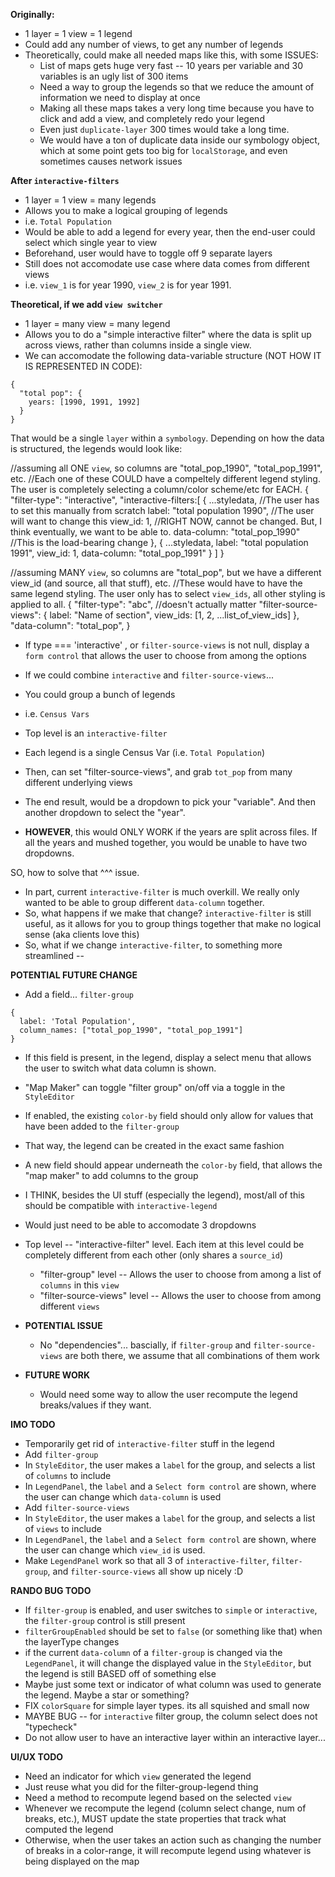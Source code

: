 **Originally:**

- 1 layer = 1 view = 1 legend
- Could add any number of views, to get any number of legends
- Theoretically, could make all needed maps like this, with some ISSUES:
  - List of maps gets huge very fast -- 10 years per variable and 30 variables is an ugly list of 300 items
   - Need a way to group the legends so that we reduce the amount of information we need to display at once
  - Making all these maps takes a very long time because you have to click and add a view, and completely redo your legend
  - Even just `duplicate-layer` 300 times would take a long time.
  - We would have a ton of duplicate data inside our symbology object, which at some point gets too big for `localStorage`, and even sometimes causes network issues


**After `interactive-filters`**
- 1 layer = 1 view = many legends
- Allows you to make a logical grouping of legends
 - i.e. `Total Population`
  - Would be able to add a legend for every year, then the end-user could select which single year to view
  - Beforehand, user would have to toggle off 9 separate layers
- Still does not accomodate use case where data comes from different views
 - i.e. `view_1` is for year 1990, `view_2` is for year 1991. 


**Theoretical, if we add `view switcher`**
- 1 layer = many view = many legend
- Allows you to do a "simple interactive filter" where the data is split up across views, rather than columns inside a single view.
- We can accomodate the following data-variable structure (NOT HOW IT IS REPRESENTED IN CODE):

```
{
  "total pop": {
    years: [1990, 1991, 1992]
  }
}
```

That would be a single `layer` within a `symbology`. 
Depending on how the data is structured, the legends would look like:

//assuming all ONE `view`, so columns are "total_pop_1990", "total_pop_1991", etc.
//Each one of these COULD have a compeltely different legend styling. The user is completely selecting a column/color scheme/etc for EACH. 
{
  "filter-type": "interactive",
  "interactive-filters:[
    {
      ...styledata, //The user has to set this manually from scratch
      label: "total population 1990", //The user will want to change this
      view_id: 1, //RIGHT NOW, cannot be changed. But, I think eventually, we want to be able to.
      data-column: "total_pop_1990" //This is the load-bearing change
    },
    {
      ...styledata,
      label: "total population 1991", 
      view_id: 1,
      data-column: "total_pop_1991"
    }
  ]
}

//assuming MANY `view`, so columns are "total_pop", but we have a different view_id (and source, all that stuff), etc.
//These would have to have the same legend styling. The user only has to select `view_ids`, all other styling is applied to all.
{
  "filter-type": "abc", //doesn't actually matter
  "filter-source-views": {
    label: "Name of section",
    view_ids: [1, 2, ...list_of_view_ids]
  },
  "data-column": "total_pop",
}


- If type === 'interactive' , or `filter-source-views` is not null, display a `form control` that allows the user to choose from among the options

- If we could combine `interactive` and `filter-source-views`...
 - You could group a bunch of legends
  - i.e. `Census Vars`
  - Top level is an `interactive-filter`
  - Each legend is a single Census Var (i.e. `Total Population`)
  - Then, can set "filter-source-views", and grab `tot_pop` from many different underlying views
  - The end result, would be a dropdown to pick your "variable". And then another dropdown to select the "year".
 - **HOWEVER**, this would ONLY WORK if the years are split across files. If all the years and mushed together, you would be unable to have two dropdowns. 


SO, how to solve that ^^^ issue.

- In part, current `interactive-filter` is much overkill. We really only wanted to be able to group different `data-column` together. 
- So, what happens if we make that change? `interactive-filter` is still useful, as it allows for you to group things together that make no logical sense (aka clients love this)
- So, what if we change `interactive-filter`, to something more streamlined --


**POTENTIAL FUTURE CHANGE**
- Add a field... `filter-group`
```
{
  label: 'Total Population',
  column_names: ["total_pop_1990", "total_pop_1991"]
}

```
- If this field is present, in the legend, display a select menu that allows the user to switch what data column is shown.
- "Map Maker" can toggle "filter group" on/off via a toggle in the `StyleEditor`
 - If enabled, the existing `color-by` field should only allow for values that have been added to the `filter-group`
  - That way, the legend can be created in the exact same fashion
 - A new field should appear underneath the `color-by` field, that allows the "map maker" to add columns to the group


- I THINK, besides the UI stuff (especially the legend), most/all of this should be compatible with `interactive-legend`
 - Would just need to be able to accomodate 3 dropdowns
  - Top level -- "interactive-filter" level. Each item at this level could be completely different from each other (only shares a `source_id`)
    - "filter-group" level -- Allows the user to choose from among a list of `columns` in this `view`
    - "filter-source-views" level -- Allows the user to choose from among different `views`
- **POTENTIAL ISSUE**
  - No "dependencies"... bascially, if `filter-group` and `filter-source-views` are both there, we assume that all combinations of them work
- **FUTURE WORK**
  - Would need some way to allow the user recompute the legend breaks/values if they want.



**IMO TODO**
- Temporarily get rid of `interactive-filter` stuff in the legend
- Add `filter-group`
 - In `StyleEditor`, the user makes a `label` for the group, and selects a list of `columns` to include
 - In `LegendPanel`, the `label` and a `Select form control` are shown, where the user can change which `data-column` is used
- Add `filter-source-views`
 - In `StyleEditor`, the user makes a `label` for the group, and selects a list of `views` to include
 - In `LegendPanel`, the `label` and a `Select form control` are shown, where the user can change which `view_id` is used.
- Make `LegendPanel` work so that all 3 of `interactive-filter`, `filter-group`, and `filter-source-views` all show up nicely :D


**RANDO BUG TODO**
- If `filter-group` is enabled, and user switches to `simple` or `interactive`, the `filter-group` control is still present
 - `filterGroupEnabled` should be set to `false` (or something like that) when the layerType changes
- if the current `data-column` of a `filter-group` is changed via the `LegendPanel`, it will change the displayed value in the `StyleEditor`, but the legend is still BASED off of something else
 - Maybe just some text or indicator of what column was used to generate the legend. Maybe a star or something?
- FIX `colorSquare` for simple layer types. its all squished and small now
- MAYBE BUG -- for `interactive` filter group, the column select does not "typecheck"
- Do not allow user to have an interactive layer within an interactive layer...

 **UI/UX TODO**
 - Need an indicator  for which `view` generated the legend
  - Just reuse what you did for the filter-group-legend thing 
 - Need a method to recompute legend based on the selected `view`
 - Whenever we recompute the legend (column select change, num of breaks, etc.), MUST update the state properties that track what computed the legend
  - Otherwise, when the user takes an action such as changing the number of breaks in a color-range, it will recompute legend using whatever is being displayed on the map
